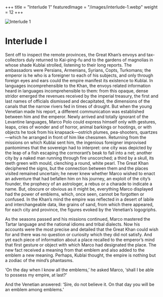 +++
title = "Interlude 1"
featuredImage = "/images/interlude-1.webp"
weight = 12
+++

![Interlude 1](/images/interlude-1.webp)

# Interlude I

Sent off to inspect the remote provinces, the Great Khan’s envoys and tax-collectors duly returned to Kai-ping-fu and to the gardens of magnolias in whose shade Kublai strolled, listening to their long reports. The ambassadors were Persians, Armenians, Syrians, Copts, Turkomans; the emperor is he who is a foreigner to each of his subjects, and only through foreign eyes and ears could the empire manifest its existence to Kublai. In languages incomprehensible to the Khan, the envoys related information heard in languages incomprehensible to them: from this opaque, dense stridor emerged the revenues received by the imperial treasury, the first and last names of officials dismissed and decapitated, the dimensions of the canals that the narrow rivers fed in times of drought. But when the young Venetian made his report, a different communication was established between him and the emperor. Newly arrived and totally ignorant of the Levantine languages, Marco Polo could express himself only with gestures, leaps, cries of wonder and of horror, animal barkings or hootings, or with objects he took from his knapsack—ostrich plumes, pea-shooters, quartzes—which he arranged in front of him like chessmen. Returning from the missions on which Kublai sent him, the ingenious foreigner improvised pantomimes that the sovereign had to interpret: one city was depicted by the leap of a fish escaping the cormorant’s beak to fall into a net; another city by a naked man running through fire unscorched; a third by a skull, its teeth green with mould, clenching a round, white pearl. The Great Khan deciphered the signs, but the connection between them and the places visited remained uncertain; he never knew whether Marco wished to enact an adventure that had befallen him on his journey, an exploit of the city’s founder, the prophecy of an astrologer, a rebus or a charade to indicate a name. But, obscure or obvious as it might be, everything Marco displayed had the power of emblems, which, once seen, cannot be forgotten or confused. In the Khan’s mind the empire was reflected in a desert of labile and interchangeable data, like grains of sand, from which there appeared, for each city and province, the figures evoked by the Venetian’s logogriphs.

As the seasons passed and his missions continued, Marco mastered the Tartar language and the national idioms and tribal dialects. Now his accounts were the most precise and detailed that the Great Khan could wish for and there was no question or curiosity which they did not satisfy. And yet each piece of information about a place recalled to the emperor’s mind that first gesture or object with which Marco had designated the place. The new fact received a meaning from that emblem and also added to the emblem a new meaning. Perhaps, Kublai thought, the empire is nothing but a zodiac of the mind’s phantasms.

‘On the day when I know all the emblems,’ he asked Marco, ‘shall I be able to possess my empire, at last?’

And the Venetian answered: ‘Sire, do not believe it. On that day you will be an emblem among emblems.’